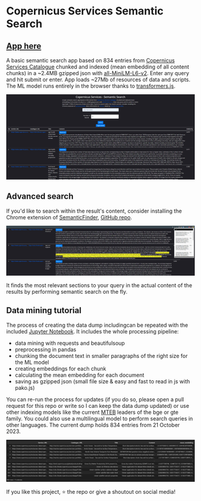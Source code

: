 # Copernicus Services Semantic Search

## [App here](https://do-me.github.io/copernicus-services-semantic-search/)

A basic semantic search app based on 834 entries from [Copernicus Services Catalogue](https://www.copernicus.eu/en/accessing-data-where-and-how/copernicus-services-catalogue) chunked and indexed (mean embedding of all content chunks) in a ~2.4MB gzipped json with [all-MiniLM-L6-v2](https://huggingface.co/sentence-transformers/all-MiniLM-L6-v2). Enter any query and hit submit or enter. App loads ~27Mb of resources of data and scripts. The ML model runs entirely in the browser thanks to [transformers.js](https://github.com/xenova/transformers.js).

![](copernicus-services-semantic-search-interface-dark.png)

## Advanced search 

If you'd like to search within the result's content, consider installing the Chrome extension of [SemanticFinder](https://chrome.google.com/webstore/detail/semanticfinder/ddmgffoffelnhnonpoiblaoboaeieejl), [GitHub repo](https://github.com/do-me/SemanticFinder).

![](semantic-finder-results.png)

It finds the most relevant sections to your query in the actual content of the results by performing semantic search on the fly.

## Data mining tutorial 

The process of creating the data dump includingcan be repeated with the included [Jupyter Notebook](copernicus_services_miner.ipynb). It includes the whole processing pipeline:
- data mining with requests and beautifulsoup
- preprocessing in pandas
- chunking the document text in smaller paragraphs of the right size for the ML model
- creating embeddings for each chunk
- calculating the mean embedding for each document
- saving as gzipped json (small file size & easy and fast to read in js with pako.js)

You can re-run the process for updates (if you do so, please open a pull request for this repo or write so I can keep the data dump updated) or use other indexing models like the current [MTEB](https://huggingface.co/spaces/mteb/leaderboard) leaders of the bge or gte family. You could also use a multilingual model to perform search queries in other languages. The current dump holds 834 entries from 21 October 2023. 

![](copernicus-services-df.png)

If you like this project, ⭐ the repo or give a shoutout on social media!
